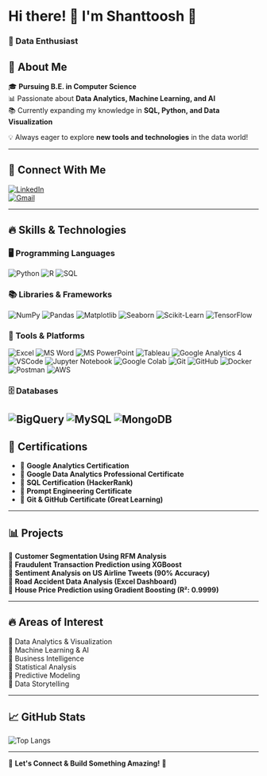 # Hi there! 👋 I'm **Shanttoosh** 🚀

### 🌟 Data Enthusiast 

## 🚀 About Me

🎓 **Pursuing B.E. in Computer Science**  
📊 Passionate about **Data Analytics, Machine Learning, and AI**  
📚 Currently expanding my knowledge in **SQL, Python, and Data Visualization**

💡 Always eager to explore **new tools and technologies** in the data world!

---

## 💼 Connect With Me

[![LinkedIn](https://img.shields.io/badge/-LinkedIn-blue?style=flat&logo=Linkedin&logoColor=white)](https://www.linkedin.com/in/shanttoosh-v-470484289/)  
[![Gmail](https://img.shields.io/badge/-Email-red?style=flat&logo=gmail&logoColor=white)](mailto:Shanttoosh@gmail.com)

---

## 🔥 Skills & Technologies

### 🖥️ Programming Languages
![Python](https://img.shields.io/badge/Python-3776AB?style=for-the-badge&logo=python&logoColor=white)
![R](https://img.shields.io/badge/R-276DC3?style=for-the-badge&logo=r&logoColor=white)
![SQL](https://img.shields.io/badge/SQL-4479A1?style=for-the-badge&logo=mysql&logoColor=white)

### 📚 Libraries & Frameworks
![NumPy](https://img.shields.io/badge/NumPy-013243?style=for-the-badge&logo=numpy&logoColor=white)
![Pandas](https://img.shields.io/badge/Pandas-150458?style=for-the-badge&logo=pandas&logoColor=white)
![Matplotlib](https://img.shields.io/badge/Matplotlib-11557C?style=for-the-badge&logo=python&logoColor=white)
![Seaborn](https://img.shields.io/badge/Seaborn-3776AB?style=for-the-badge&logo=python&logoColor=white)
![Scikit-Learn](https://img.shields.io/badge/Scikit--Learn-F7931E?style=for-the-badge&logo=scikitlearn&logoColor=white)
![TensorFlow](https://img.shields.io/badge/TensorFlow-FF6F00?style=for-the-badge&logo=tensorflow&logoColor=white)

### 🔧 Tools & Platforms
![Excel](https://img.shields.io/badge/Microsoft%20Excel-217346?style=for-the-badge&logo=microsoft-excel&logoColor=white)
![MS Word](https://img.shields.io/badge/Microsoft%20Word-2B579A?style=for-the-badge&logo=microsoft-word&logoColor=white)
![MS PowerPoint](https://img.shields.io/badge/Microsoft%20PowerPoint-B7472A?style=for-the-badge&logo=microsoft-powerpoint&logoColor=white)
![Tableau](https://img.shields.io/badge/Tableau-E97627?style=for-the-badge&logo=tableau&logoColor=white)
![Google Analytics 4](https://img.shields.io/badge/Google%20Analytics%204-E37400?style=for-the-badge&logo=google-analytics&logoColor=white)
![VSCode](https://img.shields.io/badge/VSCode-007ACC?style=for-the-badge&logo=visual-studio-code&logoColor=white)
![Jupyter Notebook](https://img.shields.io/badge/Jupyter-F37626?style=for-the-badge&logo=jupyter&logoColor=white)
![Google Colab](https://img.shields.io/badge/Google%20Colab-F9AB00?style=for-the-badge&logo=google-colab&logoColor=white)
![Git](https://img.shields.io/badge/Git-F05032?style=for-the-badge&logo=git&logoColor=white)
![GitHub](https://img.shields.io/badge/GitHub-181717?style=for-the-badge&logo=github&logoColor=white)
![Docker](https://img.shields.io/badge/Docker-2496ED?style=for-the-badge&logo=docker&logoColor=white)
![Postman](https://img.shields.io/badge/Postman-FF6C37?style=for-the-badge&logo=postman&logoColor=white)
![AWS](https://img.shields.io/badge/AWS-FF9900?style=for-the-badge&logo=amazon-aws&logoColor=white)

### 🗄️ Databases
![BigQuery](https://img.shields.io/badge/BigQuery-669DF6?style=for-the-badge&logo=google-cloud&logoColor=white)
![MySQL](https://img.shields.io/badge/MySQL-4479A1?style=for-the-badge&logo=mysql&logoColor=white)
![MongoDB](https://img.shields.io/badge/MongoDB-4EA94B?style=for-the-badge&logo=mongodb&logoColor=white)
---

## 📌 Certifications

- 🏅 **Google Analytics Certification**
- 🏅 **Google Data Analytics Professional Certificate**
- 🏅 **SQL Certification (HackerRank)**
- 🏅 **Prompt Engineering Certificate**
- 🏅 **Git & GitHub Certificate (Great Learning)**

---

## 📊 Projects

🔹 **Customer Segmentation Using RFM Analysis**  
🔹 **Fraudulent Transaction Prediction using XGBoost**  
🔹 **Sentiment Analysis on US Airline Tweets (90% Accuracy)**  
🔹 **Road Accident Data Analysis (Excel Dashboard)**  
🔹 **House Price Prediction using Gradient Boosting (R²: 0.9999)**

---

## 🔥 Areas of Interest

📌 Data Analytics & Visualization  
📌 Machine Learning & AI  
📌 Business Intelligence  
📌 Statistical Analysis  
📌 Predictive Modeling  
📌 Data Storytelling

---

## 📈 GitHub Stats

![Top Langs](https://github-readme-stats.vercel.app/api/top-langs/?username=shanttoosh&layout=compact&theme=radical)

---

🚀 **Let's Connect & Build Something Amazing!** 🚀
